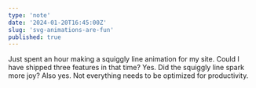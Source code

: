 ```yaml
---
type: 'note'
date: '2024-01-20T16:45:00Z'
slug: 'svg-animations-are-fun'
published: true
---
```


Just spent an hour making a squiggly line animation for my site. Could I have shipped three features in that time? Yes. Did the squiggly line spark more joy? Also yes. Not everything needs to be optimized for productivity.
